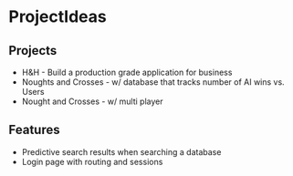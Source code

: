 # ProjectIdeas

## Projects
- H&H - Build a production grade application for business
- Noughts and Crosses - w/ database that tracks number of AI wins vs. Users
- Nought and Crosses - w/ multi player

## Features
- Predictive search results when searching a database
- Login page with routing and sessions
